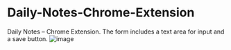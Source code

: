 # Daily-Notes-Chrome-Extension
Daily Notes – Chrome Extension. The form includes a text area for input and a save button.
![image](https://github.com/user-attachments/assets/35a3dda8-8a22-4c9f-8b39-f905b5a029e2)

